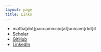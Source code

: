 ```yaml
---
layout: page
title: Links
---
```


* mattia[dot]paccamiccio[at]unicam[dot]it
* [Scholar](https://scholar.google.com/citations?user=g6qxOqYAAAAJ&hl=it)
* [GitHub](https://github.com/ringzer0x00/)
* [LinkedIn](https://www.linkedin.com/in/mattia-paccamiccio-1287b8172/)